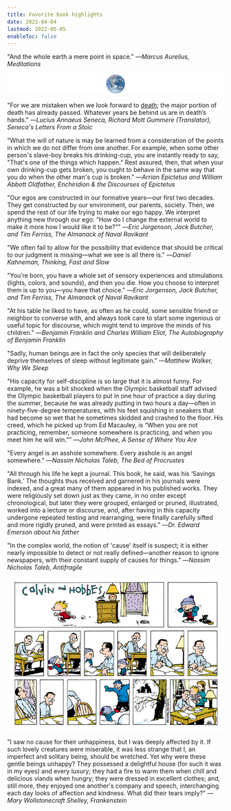 ```yaml
---
title: Favorite book highlights
date: 2022-04-04
lastmod: 2022-05-05
enableToc: false
---
```


"And the whole earth a mere point in space." —_Marcus Aurelius, Meditations_

![](images/earth.png)

"For we are mistaken when we look forward to [death](t/death); the major portion of death has already passed. Whatever years be behind us are in death’s hands." —_Lucius Annaeus Seneca, Richard Mott Gummere (Translator), Seneca's Letters From a Stoic_

"What the will of nature is may be learned from a consideration of the points in which we do not differ from one another. For example, when some other person's slave-boy breaks his drinking-cup, you are instantly ready to say, "That's one of the things which happen." Rest assured, then, that when your own drinking-cup gets broken, you ought to behave in the same way that you do when the other man's cup is broken." —_Arrian Epictetus and William Abbott Oldfather, Enchiridion & the Discourses of Epictetus_

"Our egos are constructed in our formative years—our first two decades. They get constructed by our environment, our parents, society. Then, we spend the rest of our life trying to make our ego happy. We interpret anything new through our ego: “How do I change the external world to make it more how I would like it to be?”" —_Eric Jorgenson, Jack Butcher, and Tim Ferriss, The Almanack of Naval Ravikant_

"We often fail to allow for the possibility that evidence that should be critical to our judgment is missing—what we see is all there is." —_Daniel Kahneman, Thinking, Fast and Slow_

"You’re born, you have a whole set of sensory experiences and stimulations (lights, colors, and sounds), and then you die. How you choose to interpret them is up to you—you have that choice." —_Eric Jorgenson, Jack Butcher, and Tim Ferriss, The Almanack of Naval Ravikant_

"At his table he liked to have, as often as he could, some sensible friend or neighbor to converse with, and always took care to start some ingenious or useful topic for discourse, which might tend to improve the minds of his children." —_Benjamin Franklin and Charles William Eliot, The Autobiography of Benjamin Franklin_

"Sadly, human beings are in fact the only species that will deliberately deprive themselves of sleep without legitimate gain." —_Matthew Walker, Why We Sleep_

"His capacity for self-discipline is so large that it is almost funny. For example, he was a bit shocked when the Olympic basketball staff advised the Olympic basketball players to put in one hour of practice a day during the summer, because he was already putting in two hours a day—often in ninety-five-degree temperatures, with his feet squishing in sneakers that had become so wet that he sometimes skidded and crashed to the floor. His creed, which he picked up from Ed Macauley, is “When you are not practicing, remember, someone somewhere is practicing, and when you meet him he will win.”" —_John McPhee, A Sense of Where You Are_

"Every angel is an asshole somewhere. Every asshole is an angel somewhere." —_Nassim Nicholas Taleb, The Bed of Procrustes_

"All through his life he kept a journal. This book, he said, was his ‘Savings Bank.’ The thoughts thus received and garnered in his journals were indexed, and a great many of them appeared in his published works. They were religiously set down just as they came, in no order except chronological, but later they were grouped, enlarged or pruned, illustrated, worked into a lecture or discourse, and, after having in this capacity undergone repeated testing and rearranging, were finally carefully sifted and more rigidly pruned, and were printed as essays." —_Dr. Edward Emerson about his father_

"In the complex world, the notion of 'cause' itself is suspect; it is either nearly impossible to detect or not really defined—another reason to ignore newspapers, with their constant supply of causes for things." —_Nassim Nicholas Taleb, Antifragile_

![](/images/snowman-with-dad.png)

"I saw no cause for their unhappiness, but I was deeply affected by it. If such lovely creatures were miserable, it was less strange that I, an imperfect and solitary being, should be wretched. Yet why were these gentle beings unhappy? They possessed a delightful house (for such it was in my eyes) and every luxury; they had a fire to warm them when chill and delicious viands when hungry; they were dressed in excellent clothes; and, still more, they enjoyed one another's company and speech, interchanging each day looks of affection and kindness. What did their tears imply?" —_Mary Wollstonecraft Shelley, Frankenstein_
